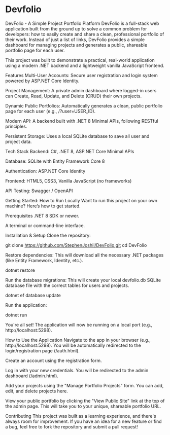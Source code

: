 # Devfolio
DevFolio - A Simple Project Portfolio Platform
DevFolio is a full-stack web application built from the ground up to solve a common problem for developers: how to easily create and share a clean, professional portfolio of their work. Instead of just a list of links, DevFolio provides a simple dashboard for managing projects and generates a public, shareable portfolio page for each user.

This project was built to demonstrate a practical, real-world application using a modern .NET backend and a lightweight vanilla JavaScript frontend.

Features
Multi-User Accounts: Secure user registration and login system powered by ASP.NET Core Identity.

Project Management: A private admin dashboard where logged-in users can Create, Read, Update, and Delete (CRUD) their own projects.

Dynamic Public Portfolios: Automatically generates a clean, public portfolio page for each user (e.g., /?user=USER_ID).

Modern API: A backend built with .NET 8 Minimal APIs, following RESTful principles.

Persistent Storage: Uses a local SQLite database to save all user and project data.

Tech Stack
Backend: C#, .NET 8, ASP.NET Core Minimal APIs

Database: SQLite with Entity Framework Core 8

Authentication: ASP.NET Core Identity

Frontend: HTML5, CSS3, Vanilla JavaScript (no frameworks)

API Testing: Swagger / OpenAPI

Getting Started: How to Run Locally
Want to run this project on your own machine? Here’s how to get started.

Prerequisites
.NET 8 SDK or newer.

A terminal or command-line interface.

Installation & Setup
Clone the repository:

git clone https://github.com/StephenJoshii/DevFolio.git
cd DevFolio


Restore dependencies: This will download all the necessary .NET packages (like Entity Framework, Identity, etc.).

dotnet restore

Run the database migrations: This will create your local devfolio.db SQLite database file with the correct tables for users and projects.

dotnet ef database update

Run the application:

dotnet run

You're all set! The application will now be running on a local port (e.g., http://localhost:5298).

How to Use the Application
Navigate to the app in your browser (e.g., http://localhost:5298). You will be automatically redirected to the login/registration page (/auth.html).

Create an account using the registration form.

Log in with your new credentials. You will be redirected to the admin dashboard (/admin.html).

Add your projects using the "Manage Portfolio Projects" form. You can add, edit, and delete projects here.

View your public portfolio by clicking the "View Public Site" link at the top of the admin page. This will take you to your unique, shareable portfolio URL.

Contributing
This project was built as a learning experience, and there's always room for improvement. If you have an idea for a new feature or find a bug, feel free to fork the repository and submit a pull request!